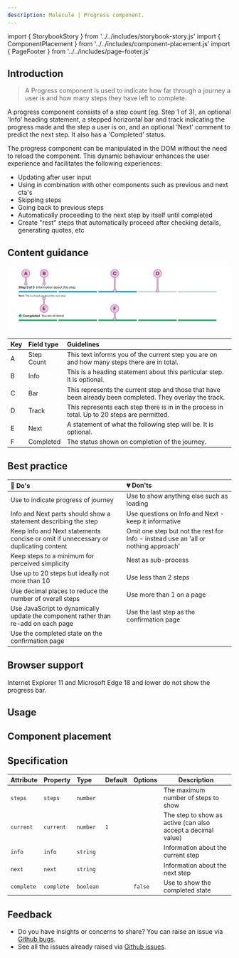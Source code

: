 ```yaml
---
description: Molecule | Progress component.
---
```


import { StorybookStory } from '../../includes/storybook-story.js'
import { ComponentPlacement } from '../../includes/component-placement.js'
import { PageFooter } from '../../includes/page-footer.js'

## Introduction

> A Progress component is used to indicate how far through a journey a user is and how many steps they have left to complete.

A progress component consists of a step count (eg. Step 1 of 3), an optional 'Info' heading statement, a stepped horizontal bar and track indicating the progress made and the step a user is on, and an optional 'Next' comment to predict the next step. It also has a 'Completed' status.

The progress component can be manipulated in the DOM without the need to reload the component. This dynamic behaviour enhances the user experience and facilitates the following experiences:

* Updating after user input
* Using in combination with other components such as previous and next cta's
* Skipping steps
* Going back to previous steps
* Automatically proceeding to the next step by itself until completed
* Create "rest" steps that automatically proceed after checking details, generating quotes, etc

## Content guidance

![Progress - In progress and completed states](images/ns-progress/content-guidance.webp)

| Key | Field type | Guidelines |
| :--- | :--- | :--- |
| A | Step Count | This text informs you of the current step you are on and how many steps there are in total.    |
| B | Info | This is a heading statement about this particular step. It is optional.    |
| C | Bar | This represents the current step and those that have been already been completed. They overlay the track.    |
| D | Track | This represents each step there is in in the process in total. Up to 20 steps are permitted.    |
| E | Next | A statement of what the following step will be.  It is optional.    |
| F | Completed | The status shown on completion of the journey.    |



## Best practice

| 💚 Do's | 💔 Don'ts |
| :--- | :--- |
| Use to indicate progress of journey | Use to show anything else such as loading |
| Info and Next parts should show a statement describing the step | Use questions on Info and Next - keep it informative |
| Keep Info and Next statements concise or omit if unnecessary or duplicating content | Omit one step but not the rest for Info - instead use an 'all or nothing approach'  |
| Keep steps to a minimum for perceived simplicity | Nest as sub-process |
| Use up to 20 steps but ideally not more than 10 | Use less than 2 steps |
| Use decimal places to reduce the number of overall steps | Use more than 1 on a page |
| Use JavaScript to dynamically update the component rather than re-add on each page | Use the last step as the confirmation page |
| Use the completed state on the confirmation page |  |

## Browser support

Internet Explorer 11 and Microsoft Edge 18 and lower do not show the progress bar.

## Usage

<StorybookStory story="components-ns-progress--standard"></StorybookStory>

## Component placement

<ComponentPlacement component="ns-progress" parentComponents="ns-panel,ns-landmark"></ComponentPlacement>

## Specification

| Attribute | Property | Type | Default | Options | Description |
| :--- | :--- | :--- | :--- | :--- |-------------|
| `steps` | `steps` | `number` |  |  | The maximum number of steps to show |
| `current` | `current` | `number` | `1`|  | The step to show as active (can also accept a decimal value) |
| `info` | `info` | `string` |  |  | Information about the current step |
| `next` | `next` | `string` |  |  | Information about the next step |
| `complete` | `complete` | `boolean` |  | `false` | Use to show the completed state |

## Feedback

* Do you have insights or concerns to share? You can raise an issue via [Github bugs](https://github.com/ConnectedHomes/nucleus/issues/new?assignees=&labels=Bug&template=a--bug-report.md&title=[bug]%20[ns-progress]).
* See all the issues already raised via [Github issues](https://github.com/connectedHomes/nucleus/issues?utf8=%E2%9C%93&q=is%3Aopen+is%3Aissue+label%3ABug+[ns-progress]).

<PageFooter></PageFooter>
